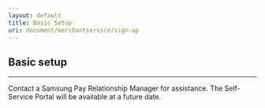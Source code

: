 ```yaml
---
layout: default
title: Basic Setup
uri: document/merchantservice/sign-up
---
```


## Basic setup
---

Contact a Samsung Pay Relationship Manager for assistance. The Self-Service Portal will be available at a future date.
